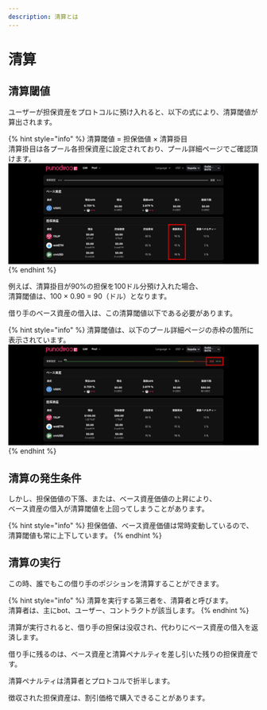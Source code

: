 ```yaml
---
description: 清算とは
---
```


# 清算

## 清算閾値

ユーザーが担保資産をプロトコルに預け入れると、以下の式により、清算閾値が算出されます。

{% hint style="info" %}
清算閾値 = 担保価値 × 清算掛目\
清算掛目は各プール各担保資産に設定されており、プール詳細ページでご確認頂けます。\
![](<../../.gitbook/assets/Group 20b.png>)
{% endhint %}

例えば、清算掛目が90%の担保を100ドル分預け入れた場合、\
清算閾値は、100 × 0.90 = 90（ドル）となります。

借り手のベース資産の借入は、この清算閾値以下である必要があります。

{% hint style="info" %}
清算閾値は、以下のプール詳細ページの赤枠の箇所に表示されています。\
![](<../../.gitbook/assets/Group 20c.png>)
{% endhint %}

## 清算の発生条件

しかし、担保価値の下落、または、ベース資産価値の上昇により、\
ベース資産の借入が清算閾値を上回ってしまうことがあります。

{% hint style="info" %}
担保価値、ベース資産価値は常時変動しているので、清算閾値も常に上下しています。
{% endhint %}

## 清算の実行

この時、誰でもこの借り手のポジションを清算することができます。

{% hint style="info" %}
清算を実行する第三者を、清算者と呼びます。\
清算者は、主にbot、ユーザー、コントラクトが該当します。
{% endhint %}

清算が実行されると、借り手の担保は没収され、代わりにベース資産の借入を返済します。

借り手に残るのは、ベース資産と清算ペナルティを差し引いた残りの担保資産です。

清算ペナルティは清算者とプロトコルで折半します。

徴収された担保資産は、割引価格で購入できることがあります。
